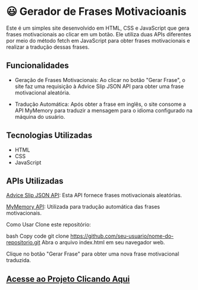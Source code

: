 # 😃 Gerador de Frases Motivacioanis

Este é um simples site desenvolvido em HTML, CSS e JavaScript que gera frases motivacionais ao clicar em um botão. Ele utiliza duas APIs diferentes por meio do método fetch em JavaScript para obter frases motivacionais e realizar a tradução dessas frases.

## Funcionalidades
- Geração de Frases Motivacionais: Ao clicar no botão "Gerar Frase", o site faz uma requisição à Advice Slip JSON API para obter uma frase motivacional aleatória.

- Tradução Automática: Após obter a frase em inglês, o site consome a API MyMemory para traduzir a mensagem para o idioma configurado na máquina do usuário.

## Tecnologias Utilizadas
- HTML
- CSS
- JavaScript

## APIs Utilizadas

[Advice Slip JSON API](https://api.adviceslip.com/): Esta API fornece frases motivacionais aleatórias.

[MyMemory API](https://api.mymemory.translated.net): Utilizada para tradução automática das frases motivacionais.

Como Usar
Clone este repositório:

bash
Copy code
git clone https://github.com/seu-usuario/nome-do-repositorio.git
Abra o arquivo index.html em seu navegador web.

Clique no botão "Gerar Frase" para obter uma nova frase motivacional traduzida.

## [Acesse ao Projeto Clicando Aqui](https://gerador-frases-motivacionais.vercel.app/)
